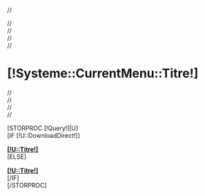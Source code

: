 

//<div class="titre-product gris-clair">
//	<div class="container title-product nopadding-right nopadding-left">
//		<div class="row">
//			<div class="col-lg-10 col-xs-6">
//				<h1 class="title_prod">[!Systeme::CurrentMenu::Titre!]</span></h1>
//			</div>
//		</div>
//	</div>
//</div>
<div class="featured">
	<div class="container nopadding-right nopadding-left">
		[STORPROC [!Query!]|U]
		<div class="panel panel-default">
			[IF [!U::DownloadDirect!]]
			<a href="/[!U::FileDownload!]">
				<div class="glyphicon glyphicon-save pull-right"style="margin:15px 20px 0;"></div>
				<div class="panel-body">
				  <strong>[!U::Titre!]</strong>
				</div>
			</a>
			[ELSE]
			<a href="/[!Lien!]/[!U::Url!]">
				<div class="glyphicon glyphicon-circle-arrow-right pull-right"style="margin:15px 20px 0;"></div>
				<div class="panel-body">
				  <strong>[!U::Titre!]</strong>
				</div>
			</a>
			[/IF]
		</div>
		[/STORPROC]
	</div>
</div>

